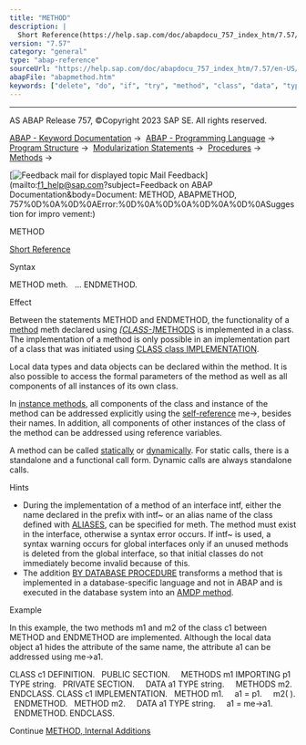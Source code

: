 ```yaml
---
title: "METHOD"
description: |
  Short Reference(https://help.sap.com/doc/abapdocu_757_index_htm/7.57/en-US/abapmethod_shortref.htm) Syntax METHOD meth. ... ENDMETHOD. Effect Between the statements METHOD and ENDMETHOD, the functionality of a method(https://help.sap.com/doc/abapdocu_757_index_htm/7.57/en-US/abenmethod_glosry.ht
version: "7.57"
category: "general"
type: "abap-reference"
sourceUrl: "https://help.sap.com/doc/abapdocu_757_index_htm/7.57/en-US/abapmethod.htm"
abapFile: "abapmethod.htm"
keywords: ["delete", "do", "if", "try", "method", "class", "data", "types", "abapmethod"]
---
```


* * *

AS ABAP Release 757, ©Copyright 2023 SAP SE. All rights reserved.

[ABAP - Keyword Documentation](https://help.sap.com/doc/abapdocu_757_index_htm/7.57/en-US/abenabap.htm) →  [ABAP - Programming Language](https://help.sap.com/doc/abapdocu_757_index_htm/7.57/en-US/abenabap_reference.htm) →  [Program Structure](https://help.sap.com/doc/abapdocu_757_index_htm/7.57/en-US/abenabap_program_layout.htm) →  [Modularization Statements](https://help.sap.com/doc/abapdocu_757_index_htm/7.57/en-US/abenabap_language_modularization.htm) →  [Procedures](https://help.sap.com/doc/abapdocu_757_index_htm/7.57/en-US/abenabap_language_procedures.htm) →  [Methods](https://help.sap.com/doc/abapdocu_757_index_htm/7.57/en-US/abenabap_methods.htm) → 

 [![](Mail.gif?object=Mail.gif&sap-language=EN "Feedback mail for displayed topic") Mail Feedback](mailto:f1_help@sap.com?subject=Feedback on ABAP Documentation&body=Document: METHOD, ABAPMETHOD, 757%0D%0A%0D%0AError:%0D%0A%0D%0A%0D%0A%0D%0ASuggestion for impro
vement:)

METHOD

[Short Reference](https://help.sap.com/doc/abapdocu_757_index_htm/7.57/en-US/abapmethod_shortref.htm)

Syntax

METHOD meth.
  ...
ENDMETHOD.

Effect

Between the statements METHOD and ENDMETHOD, the functionality of a [method](https://help.sap.com/doc/abapdocu_757_index_htm/7.57/en-US/abenmethod_glosry.htm "Glossary Entry") meth declared using [*\[*CLASS-*\]*](https://help.sap.com/doc/abapdocu_757_index_htm/7.57/en-US/abapclass-methods.htm)[METHODS](https://help.sap.com/doc/abapdocu_757_index_htm/7.57/en-US/abapmethods.htm) is implemented in a class. The implementation of a method is only possible in an implementation part of a class that was initiated using [CLASS class IMPLEMENTATION](https://help.sap.com/doc/abapdocu_757_index_htm/7.57/en-US/abapclass.htm).

Local data types and data objects can be declared within the method. It is also possible to access the formal parameters of the method as well as all components of all instances of its own class.

In [instance methods](https://help.sap.com/doc/abapdocu_757_index_htm/7.57/en-US/abeninstance_method_glosry.htm "Glossary Entry"), all components of the class and instance of the method can be addressed explicitly using the [self-reference](https://help.sap.com/doc/abapdocu_757_index_htm/7.57/en-US/abenself_reference_glosry.htm "Glossary Entry") me->, besides their names. In addition, all components of other instances of the class of the method can be addressed using reference variables.

A method can be called [statically](https://help.sap.com/doc/abapdocu_757_index_htm/7.57/en-US/abenmethod_calls_static.htm) or [dynamically](https://help.sap.com/doc/abapdocu_757_index_htm/7.57/en-US/abenmethod_calls_dynamic.htm). For static calls, there is a standalone and a functional call form. Dynamic calls are always standalone calls.

Hints

-   During the implementation of a method of an interface intf, either the name declared in the prefix with intf~ or an alias name of the class defined with [ALIASES](https://help.sap.com/doc/abapdocu_757_index_htm/7.57/en-US/abapaliases.htm), can be specified for meth. The method must exist in the interface, otherwise a syntax error occurs. If intf~ is used, a syntax warning occurs for global interfaces only if an unused methods is deleted from the global interface, so that initial classes do not immediately become invalid because of this.
-   The addition [BY DATABASE PROCEDURE](https://help.sap.com/doc/abapdocu_757_index_htm/7.57/en-US/abapmethod_by_db_proc.htm) transforms a method that is implemented in a database-specific language and not in ABAP and is executed in the database system into an [AMDP method](https://help.sap.com/doc/abapdocu_757_index_htm/7.57/en-US/abenamdp_method_glosry.htm "Glossary Entry").

Example

In this example, the two methods m1 and m2 of the class c1 between METHOD and ENDMETHOD are implemented. Although the local data object a1 hides the attribute of the same name, the attribute a1 can be addressed using me->a1.

CLASS c1 DEFINITION.
  PUBLIC SECTION.
    METHODS m1 IMPORTING p1 TYPE string.
  PRIVATE SECTION.
    DATA a1 TYPE string.
    METHODS m2.
ENDCLASS.
CLASS c1 IMPLEMENTATION.
  METHOD m1.
    a1 = p1.
    m2( ).
  ENDMETHOD.
  METHOD m2.
    DATA a1 TYPE string.
    a1 = me->a1.
  ENDMETHOD.
ENDCLASS.

Continue
[METHOD, Internal Additions](https://help.sap.com/doc/abapdocu_757_index_htm/7.57/en-US/abapmethod_kernel_module_internal.htm)